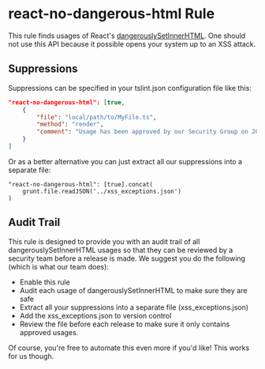 # react-no-dangerous-html Rule

This rule finds usages of React's [dangerouslySetInnerHTML](https://facebook.github.io/react/tips/dangerously-set-inner-html.html). One should not use this API because it possible opens your system up to an XSS attack. 

## Suppressions
Suppressions can be specified in your tslint.json configuration file like this: 

```json
"react-no-dangerous-html": [true, 
    { 
        "file": "local/path/to/MyFile.ts", 
        "method": "render", 
        "comment": "Usage has been approved by our Security Group on 2015-03-12"
    }
]
```

Or as a better alternative you can just extract all our suppressions into a separate file: 

    "react-no-dangerous-html": [true].concat(
        grunt.file.readJSON('../xss_exceptions.json')
    )

## Audit Trail
This rule is designed to provide you with an audit trail of all dangerouslySetInnerHTML usages so that they can be reviewed by a security team before a release is made. We suggest you do the following (which is what our team does): 
* Enable this rule
* Audit each usage of dangerouslySetInnerHTML to make sure they are safe
* Extract all your suppressions into a separate file (xss_exceptions.json)
* Add the xss_exceptions.json to version control
* Review the file before each release to make sure it only contains approved usages. 

Of course, you're free to automate this even more if you'd like! This works for us though.